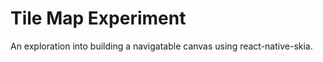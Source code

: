 # Tile Map Experiment

An exploration into building a navigatable canvas using react-native-skia.


